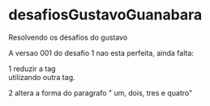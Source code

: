 # desafiosGustavoGuanabara

Resolvendo os desafios do gustavo

A versao 001 do desafio 1 nao esta perfeita, ainda falta:

1 reduzir a tag <br> utilizando outra tag.

2 altera a forma do paragrafo " um, dois, tres e quatro"
